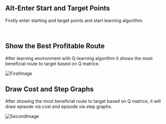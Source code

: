 ## Alt-Enter Start and Target Points
Firstly enter starting and target points and start learning algorithm.

<br/>

## Show the Best Profitable Route
After learning environment with Q-learning algorithm it shows the most beneficial route to target based on Q matrice. 

![FirstImage](https://user-images.githubusercontent.com/41192900/157554072-8f21db8e-753d-40f3-a55e-90d5b9f84289.PNG)


## Draw Cost and Step Graphs
After showing the most beneficial route to target based on Q matrice, it will draw episode via cost and episode via step graphs.

![SecondImage](https://user-images.githubusercontent.com/41192900/157554362-65780938-a3b9-4896-a3db-3200813ad77b.PNG)
